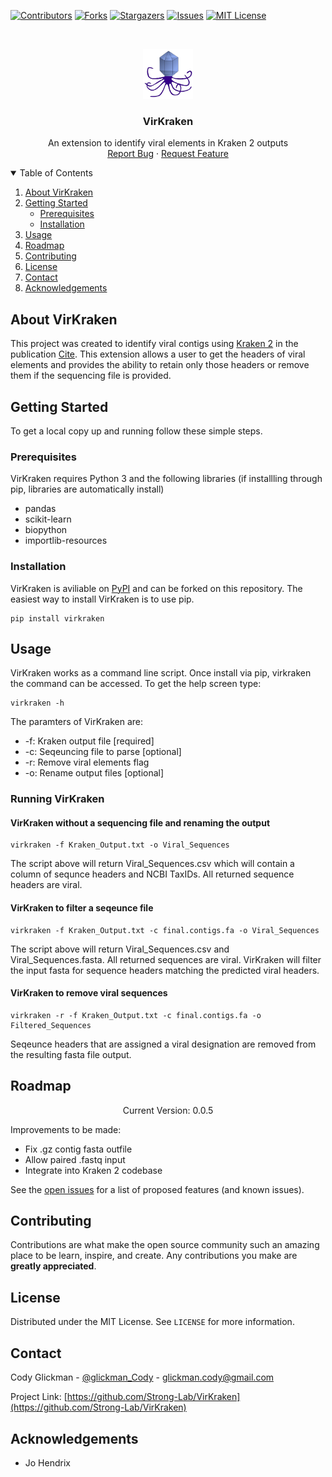 <!-- PROJECT SHIELDS -->
<!--
*** I'm using markdown "reference style" links for readability.
*** Reference links are enclosed in brackets [ ] instead of parentheses ( ).
*** See the bottom of this document for the declaration of the reference variables
*** for contributors-url, forks-url, etc. This is an optional, concise syntax you may use.
*** https://www.markdownguide.org/basic-syntax/#reference-style-links
-->
[![Contributors][contributors-shield]][contributors-url]
[![Forks][forks-shield]][forks-url]
[![Stargazers][stars-shield]][stars-url]
[![Issues][issues-shield]][issues-url]
[![MIT License][license-shield]][license-url]


<!-- PROJECT LOGO -->
<br />
<p align="center">
  <a href="https://github.com/Strong-Lab/VirKraken">
    <img src="images/logo.jpg" alt="Logo" width="80" height="80">
  </a>

  <h3 align="center">VirKraken</h3>

  <p align="center">
    An extension to identify viral elements in Kraken 2 outputs
    <br />
    <a href="https://github.com/Strong-Lab/VirKraken/issues">Report Bug</a>
    ·
    <a href="https://github.com/Strong-Lab/VirKraken/issues">Request Feature</a>
  </p>
</p>



<!-- TABLE OF CONTENTS -->
<details open="open">
  <summary>Table of Contents</summary>
  <ol>
    <li>
      <a href="#about-virkraken">About VirKraken</a>
    </li>
    <li>
      <a href="#getting-started">Getting Started</a>
      <ul>
        <li><a href="#prerequisites">Prerequisites</a></li>
        <li><a href="#installation">Installation</a></li>
      </ul>
    </li>
    <li><a href="#usage">Usage</a></li>
    <li><a href="#roadmap">Roadmap</a></li>
    <li><a href="#contributing">Contributing</a></li>
    <li><a href="#license">License</a></li>
    <li><a href="#contact">Contact</a></li>
    <li><a href="#acknowledgements">Acknowledgements</a></li>
  </ol>
</details>



<!-- ABOUT THE PROJECT -->
## About VirKraken

This project was created to identify viral contigs using [Kraken 2](https://example.com) in the publication [Cite](https://example.com). This extension allows a user to get the headers of viral elements and provides the ability to retain only those headers or remove them if the sequencing file is provided. 


<!-- GETTING STARTED -->
## Getting Started

To get a local copy up and running follow these simple steps.

### Prerequisites

VirKraken requires Python 3 and the following libraries (if installling through pip, libraries are automatically install)
* pandas
* scikit-learn
* biopython
* importlib-resources


### Installation

VirKraken is aviliable on [PyPI](https://pypi.org/project/virkraken/) and can be forked on this repository. The easiest way to install VirKraken is to use pip. 

```
pip install virkraken
```

<!-- USAGE EXAMPLES -->
## Usage
VirKraken works as a command line script. Once install via pip, virkraken the command can be accessed. To get the help screen type:
```
virkraken -h
```

The paramters of VirKraken are:
* -f: Kraken output file \[required]
* -c: Seqeuncing file to parse \[optional]
* -r: Remove viral elements flag
* -o: Rename output files \[optional]


### Running VirKraken 

#### VirKraken without a sequencing file and renaming the output
```
virkraken -f Kraken_Output.txt -o Viral_Sequences
```
The script above will return Viral_Sequences.csv which will contain a column of sequnce headers and NCBI TaxIDs. All returned sequence headers are viral. 

#### VirKraken to filter a seqeunce file
```
virkraken -f Kraken_Output.txt -c final.contigs.fa -o Viral_Sequences
```
The script above will return Viral_Sequences.csv and Viral_Sequences.fasta. All returned sequences are viral. VirKraken will filter the input fasta for sequence headers matching the predicted viral headers. 

#### VirKraken to remove viral sequences
```
virkraken -r -f Kraken_Output.txt -c final.contigs.fa -o Filtered_Sequences
```
Seqeunce headers that are assigned a viral designation are removed from the resulting fasta file output. 

<!-- ROADMAP -->
## Roadmap

<p align="center">
    Current Version: 0.0.5
</p>

Improvements to be made:
- Fix .gz contig fasta outfile
- Allow paired .fastq input
- Integrate into Kraken 2 codebase


See the [open issues](https://github.com/othneildrew/Best-README-Template/issues) for a list of proposed features (and known issues).


<!-- CONTRIBUTING -->
## Contributing

Contributions are what make the open source community such an amazing place to be learn, inspire, and create. Any contributions you make are **greatly appreciated**.

<!-- LICENSE -->
## License

Distributed under the MIT License. See `LICENSE` for more information.



<!-- CONTACT -->
## Contact

Cody Glickman - [@glickman_Cody](https://twitter.com/glickman_cody) - glickman.cody@gmail.com

Project Link: [https://github.com/Strong-Lab/VirKraken](https://github.com/Strong-Lab/VirKraken)



<!-- ACKNOWLEDGEMENTS -->
## Acknowledgements
* Jo Hendrix





<!-- MARKDOWN LINKS & IMAGES -->
<!-- https://www.markdownguide.org/basic-syntax/#reference-style-links -->
[contributors-shield]: https://img.shields.io/github/contributors/Strong-Lab/VirKraken.svg?style=for-the-badge
[contributors-url]: https://github.com/ontributors/Strong-Lab/VirKraken/graphs/contributors
[forks-shield]: https://img.shields.io/github/forks/Strong-Lab/VirKraken.svg?style=for-the-badge
[forks-url]: https://github.com/Strong-Lab/VirKraken/network/members
[stars-shield]: https://img.shields.io/github/stars/Strong-Lab/VirKraken.svg?style=for-the-badge
[stars-url]: https://github.com/Strong-Lab/VirKraken/stargazers
[issues-shield]: https://img.shields.io/github/issues/Strong-Lab/VirKraken.svg?style=for-the-badge
[issues-url]: https://github.com/Strong-Lab/VirKraken/issues
[license-shield]: https://img.shields.io/github/license/Strong-Lab/VirKraken.svg?style=for-the-badge
[license-url]: https://github.com/Strong-Lab/VirKraken/LICENSE.txt

